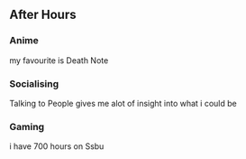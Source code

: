 ## After Hours

### Anime

my favourite is Death Note

### Socialising

Talking to People gives me alot of insight into what i could be

### Gaming

i have 700 hours on Ssbu
